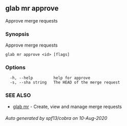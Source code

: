## glab mr approve

Approve merge requests

### Synopsis

Approve merge requests

```
glab mr approve <id> [flags]
```

### Options

```
  -h, --help         help for approve
  -s, --sha string   The HEAD of the merge request
```

### SEE ALSO

* [glab mr](glab_mr.md)	 - Create, view and manage merge requests

###### Auto generated by spf13/cobra on 10-Aug-2020
